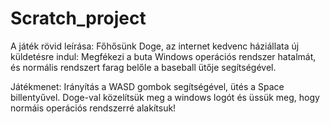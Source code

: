 # Scratch_project

A játék rövid leírása:
Főhősünk Doge, az internet kedvenc háziállata új küldetésre indul:
  Megfékezi a buta Windows operációs rendszer hatalmát,
  és normális rendszert farag belőle a baseball ütője segítségével.
  
Játékmenet:
  Irányítás a WASD gombok segítségével, ütés a Space billentyűvel.
  Doge-val közelítsük meg a windows logót és üssük meg, hogy normáis
  operációs rendszerré alakítsuk!
